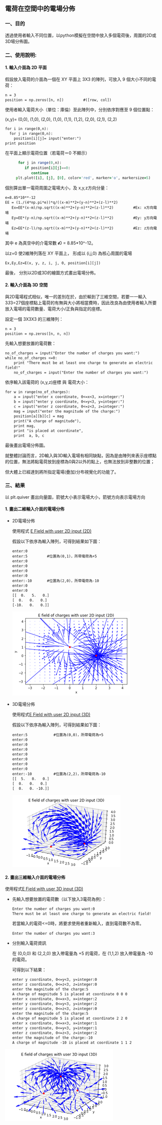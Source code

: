 ## 電荷在空間中的電場分佈 #


### 一、目的 
透過使用者輸入不同位置，以python模擬在空間中放入多個電荷後，周圍的2D或3D場分佈圖。


### 二、使用說明:

#### 1. 輸入介面為 2D 平面
   假設放入電荷的介面為一個在 XY 平面上 3X3 的陣列，可放入 9 個大小不同的電荷：
   ```
   n = 3
   position = np.zeros([n, n])         #([row, col]) 
   ``` 

   使用者輸入電荷大小（單位：庫倫）至此陣列中，分別依序對應至 9 個位置點：

   (x,y)= (0,0), (1,0), (2,0), (1,0), (1,1), (1,2), (2,0), (2,1), (2,2)

   ```
   for i in range(0,n):
     for j in range(0,n):
       position[i][j]= input("enter:")
   print position
   ```

   在平面上顯示電荷位置（若電荷＝0 不顯示）

   ```for i in range(0,n):
         for j in range(0,n):
            if position[i][j]==0:
               continue          
        plt.plot([i], [j], [0], color='red', marker='o', markersize=5)
   ```

   個別算出單一電荷周圍之電場大小，及 x,y,z方向分量：

   ```
   e=8.85*10**-12 
   EE = (1./(4*np.pi*e))*q/((x-m)**2+(y-n)**2+(z-l)**2) 
      Ex=EE*(x-m)/np.sqrt((x-m)**2+(y-n)**2+(z-l)**2)         #Ex: x方向電場
      Ey=EE*(y-n)/np.sqrt((x-m)**2+(y-n)**2+(z-l)**2)         #Ey: y方向電場
      Ez=EE*(z-l)/np.sqrt((x-m)**2+(y-n)**2+(z-l)**2)         #Ez: z方向電場  
   ```
   其中 e 為真空中的介電常數 𝝐0 = 8.85*10^-12。 


   以z=0 使2維陣列落在 XY 平面上， 形成以 (i,j,0) 為核心周圍的電場 
   ```
   Ex,Ey,Ez=E(x, y, z, i, j, 0, position[i][j]) 
   ```

   最後，
   分別以2D或3D的繪圖方式畫出電場分佈。


#### 2. 輸入介面為 3D 空間

與2D電場程式相似，唯一的差別在於，由於輸到了三維空間，若要一一輸入3*3*3=27個座標點上電荷的有無與大小將相當費時，因此改良為由使用者輸入所要放入電場的電荷數量、電荷大小/正負與指定的座標。

設定一個 3X3X3 的三維陣列：
```
n = 3 
position = np.zeros([n, n, n])
```

先輸入想要放置的電荷數：
```
no_of_charges = input("Enter the number of charges you want:")
while no_of_charges <=0:
    print "There must be at least one charge to generate an electric field!"
    no_of_charges = input("Enter the number of charges you want:")
```

依序輸入該電荷的 (x,y,z)座標 與 電荷大小：
```
for w in range(no_of_charges):
    a = input("enter x coordinate, 0<=x<3, x=integer:")
    b = input("enter y coordinate, 0<=y<3, y=integer:")
    c = input("enter z coordinate, 0<=z<3, z=integer:")
    mag = input("enter the magnitude of the charge:")
    position[a][b][c] = mag
    print("A charge of magnitude"),
    print mag,
    print "is placed at coordinate",
    print  a, b, c
```
最後畫出電場分佈圖。


就整體討論而言，2D輸入與3D輸入電場有相同缺點，因為是由陣列來表示座標點的位置，無法將點電荷放到座標為0與2以外的點上，也無法放到非整數的位置；

但大體上已經達到將所指定電場(疊加)分布視覺化的功能了。


### 三、結果

以 plt.quiver 畫出向量圖，箭號大小表示電場大小，箭號方向表示電場方向

#### 1. 畫出二維輸入介面的電場分佈

- 2D電場分佈

  使用程式 [E Field with user 2D input (2D)](https://github.com/ShihPingLai/Group-9/blob/master/E%20field/E%20Field%20with%20user%20%202D%20input%20(2D).py) 

  假設以下依序為輸入陣列，可得到結果如下圖： 
  ```
  enter:0         
  enter:5         #位置為(0,1)，所帶電荷為+5
  enter:0
  enter:0
  enter:0
  enter:0
  enter:-10       #位置為(2,0)，所帶電荷為-10
  enter:0
  enter:0
  [[  0.   5.   0.]
  [  0.   0.   0.]
  [-10.   0.   0.]]

  ```
  ![Alt text](https://raw.githubusercontent.com/ShihPingLai/Group-9/master/E%20field/figure/E%20with%202D%20input%20(2D)%20.png)

 
- 3D電場分佈

  使用程式[E Field with user 2D input (3D)](https://github.com/ShihPingLai/Group-9/blob/master/E%20field/E%20Field%20with%20user%202D%20input%20(3D).py) 

  假設以下依序為輸入陣列，可得到結果如下圖： 
  ```
  enter:5            #位置為(0,0)，所帶電荷為+5
  enter:0
  enter:0
  enter:0
  enter:0
  enter:0
  enter:0
  enter:0
  enter:-10          #位置為(2,2)，所帶電荷為-10
  [[  5.   0.   0.]
  [  0.   0.   0.]
  [  0.   0. -10.]]
  ```
  ![Alt text](https://raw.githubusercontent.com/ShihPingLai/Group-9/master/E%20field/figure/E%20with%202D%20input%20(3D)%20.png)
 
 
#### 2. 畫出三維輸入介面的電場分佈

   使用程式[E Field with user 3D input (3D)](https://github.com/ShihPingLai/Group-9/blob/master/E%20field/E%20field%20with%20user%203D%20input.py) 

- 先輸入想要放置的電荷數（以下放入3電荷為例）：
  ```
  Enter the number of charges you want:0
  There must be at least one charge to generate an electric field!
  ```
  若當輸入的電荷<=0時，將要求使用者重新輸入，直到電荷數不為零。

  ```Enter the number of charges you want:3  ```

- 分別輸入電荷資訊

  在 (0,0,0) 和 (2,2,0) 放入帶電量為 +5 的電荷，在 (1,1,2) 放入帶電量為 -10 的電荷。
  
  可得到以下結果：
  
  ```enter x coordinate, 0<=x<3, x=integer:0
  enter y coordinate, 0<=y<3, y=integer:0
  enter z coordinate, 0<=z<3, z=integer:0
  enter the magnitude of the charge:5
  A charge of magnitude 5 is placed at coordinate 0 0 0
  enter x coordinate, 0<=x<3, x=integer:2
  enter y coordinate, 0<=y<3, y=integer:2
  enter z coordinate, 0<=z<3, z=integer:0
  enter the magnitude of the charge:5
  A charge of magnitude 5 is placed at coordinate 2 2 0
  enter x coordinate, 0<=x<3, x=integer:1
  enter y coordinate, 0<=y<3, y=integer:1
  enter z coordinate, 0<=z<3, z=integer:2
  enter the magnitude of the charge:-10
  A charge of magnitude -10 is placed at coordinate 1 1 2
  ```
![Alt text](https://raw.githubusercontent.com/ShihPingLai/Group-9/master/E%20field/figure/E%20with%203D%20input%20(3D)%20.png)
